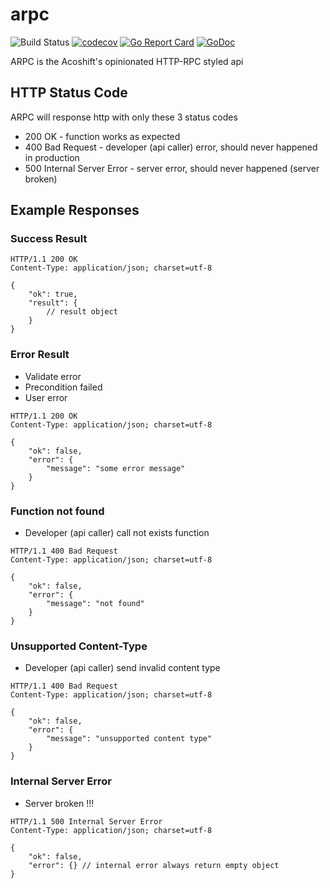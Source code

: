 # arpc

![Build Status](https://github.com/acoshift/arpc/actions/workflows/test.yaml/badge.svg?branch=master)
[![codecov](https://codecov.io/gh/acoshift/arpc/branch/master/graph/badge.svg?token=3AMuow5vXh)](https://codecov.io/gh/acoshift/arpc)
[![Go Report Card](https://goreportcard.com/badge/github.com/acoshift/arpc)](https://goreportcard.com/report/github.com/acoshift/arpc)
[![GoDoc](https://pkg.go.dev/badge/github.com/acoshift/arpc)](https://pkg.go.dev/github.com/acoshift/arpc)

ARPC is the Acoshift's opinionated HTTP-RPC styled api

## HTTP Status Code

ARPC will response http with only these 3 status codes

- 200 OK - function works as expected
- 400 Bad Request - developer (api caller) error, should never happened in production
- 500 Internal Server Error - server error, should never happened (server broken)

## Example Responses

### Success Result

```http
HTTP/1.1 200 OK
Content-Type: application/json; charset=utf-8

{
	"ok": true,
	"result": {
		// result object
	}
}
```

### Error Result

- Validate error
- Precondition failed
- User error

```http
HTTP/1.1 200 OK
Content-Type: application/json; charset=utf-8

{
	"ok": false,
	"error": {
		"message": "some error message"
	}
}
```

### Function not found

- Developer (api caller) call not exists function

```http
HTTP/1.1 400 Bad Request
Content-Type: application/json; charset=utf-8

{
	"ok": false,
	"error": {
		"message": "not found"
	}
}
```

### Unsupported Content-Type

- Developer (api caller) send invalid content type

```http
HTTP/1.1 400 Bad Request
Content-Type: application/json; charset=utf-8

{
	"ok": false,
	"error": {
		"message": "unsupported content type"
	}
}
```

### Internal Server Error

- Server broken !!!

```http
HTTP/1.1 500 Internal Server Error
Content-Type: application/json; charset=utf-8

{
	"ok": false,
	"error": {} // internal error always return empty object
}
```
